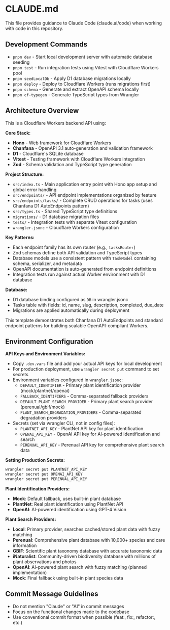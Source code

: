 # CLAUDE.md

This file provides guidance to Claude Code (claude.ai/code) when working with code in this repository.

## Development Commands

- `pnpm dev` - Start local development server with automatic database seeding
- `pnpm test` - Run integration tests using Vitest with Cloudflare Workers pool
- `pnpm seedLocalDb` - Apply D1 database migrations locally
- `pnpm deploy` - Deploy to Cloudflare Workers (runs migrations first)
- `pnpm schema` - Generate and extract OpenAPI schema locally
- `pnpm cf-typegen` - Generate TypeScript types from Wrangler

## Architecture Overview

This is a Cloudflare Workers backend API using:

**Core Stack:**
- **Hono** - Web framework for Cloudflare Workers
- **Chanfana** - OpenAPI 3.1 auto-generation and validation framework
- **D1** - Cloudflare's SQLite database
- **Vitest** - Testing framework with Cloudflare Workers integration
- **Zod** - Schema validation and TypeScript type generation

**Project Structure:**
- `src/index.ts` - Main application entry point with Hono app setup and global error handling
- `src/endpoints/` - API endpoint implementations organized by feature
- `src/endpoints/tasks/` - Complete CRUD operations for tasks (uses Chanfana D1 AutoEndpoints pattern)
- `src/types.ts` - Shared TypeScript type definitions
- `migrations/` - D1 database migration files
- `tests/` - Integration tests with separate Vitest configuration
- `wrangler.jsonc` - Cloudflare Workers configuration

**Key Patterns:**
- Each endpoint family has its own router (e.g., `tasksRouter`)
- Zod schemas define both API validation and TypeScript types
- Database models use a consistent pattern with `TaskModel` containing schema, serializer, and metadata
- OpenAPI documentation is auto-generated from endpoint definitions
- Integration tests run against actual Worker environment with D1 database

**Database:**
- D1 database binding configured as `DB` in wrangler.jsonc
- Tasks table with fields: id, name, slug, description, completed, due_date
- Migrations are applied automatically during deployment

This template demonstrates both Chanfana D1 AutoEndpoints and standard endpoint patterns for building scalable OpenAPI-compliant Workers.

## Environment Configuration

**API Keys and Environment Variables:**
- Copy `.dev.vars` file and add your actual API keys for local development
- For production deployment, use `wrangler secret put` command to set secrets
- Environment variables configured in `wrangler.jsonc`:
  - `DEFAULT_IDENTIFIER` - Primary plant identification provider (mock/plantnet/openai)
  - `FALLBACK_IDENTIFIERS` - Comma-separated fallback providers
  - `DEFAULT_PLANT_SEARCH_PROVIDER` - Primary plant search provider (perenual/gbif/mock)
  - `PLANT_SEARCH_DEGRADATION_PROVIDERS` - Comma-separated degradation providers
- Secrets (set via wrangler CLI, not in config files):
  - `PLANTNET_API_KEY` - PlantNet API key for plant identification
  - `OPENAI_API_KEY` - OpenAI API key for AI-powered identification and search
  - `PERENUAL_API_KEY` - Perenual API key for comprehensive plant search data

**Setting Production Secrets:**
```bash
wrangler secret put PLANTNET_API_KEY
wrangler secret put OPENAI_API_KEY
wrangler secret put PERENUAL_API_KEY
```

**Plant Identification Providers:**
- **Mock**: Default fallback, uses built-in plant database
- **PlantNet**: Real plant identification using PlantNet API
- **OpenAI**: AI-powered identification using GPT-4 Vision

**Plant Search Providers:**
- **Local**: Primary provider, searches cached/stored plant data with fuzzy matching
- **Perenual**: Comprehensive plant database with 10,000+ species and care information
- **GBIF**: Scientific plant taxonomy database with accurate taxonomic data
- **iNaturalist**: Community-driven biodiversity database with millions of plant observations and photos
- **OpenAI**: AI-powered plant search with fuzzy matching (planned implementation)
- **Mock**: Final fallback using built-in plant species data

## Commit Message Guidelines

- Do not mention "Claude" or "AI" in commit messages
- Focus on the functional changes made to the codebase
- Use conventional commit format when possible (feat:, fix:, refactor:, etc.)